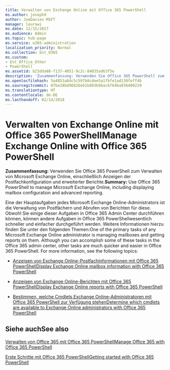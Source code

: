```yaml
---
title: Verwalten von Exchange Online mit Office 365 PowerShell
ms.author: josephd
author: JoeDavies-MSFT
manager: laurawi
ms.date: 12/15/2017
ms.audience: Admin
ms.topic: hub-page
ms.service: o365-administration
localization_priority: Normal
ms.collection: Ent_O365
ms.custom:
- Ent_Office_Other
- PowerShell
ms.assetid: b23dda88-f137-4051-9c2c-84035ad63f5e
description: 'Zusammenfassung: Verwenden Sie Office 365 PowerShell zum Verwalten von Microsoft Exchange Online, einschließlich Anzeigen der Postfachkonfiguration und erweiterter Berichte.'
ms.openlocfilehash: 5a4853a8dc5c597b8cdee5a1fbfe1ad130feff4b
ms.sourcegitcommit: 07be28bd96826e61b893b9bacbf64ba936400229
ms.translationtype: HT
ms.contentlocale: de-DE
ms.lasthandoff: 02/14/2018
---
```

# <a name="manage-exchange-online-with-office-365-powershell"></a><span data-ttu-id="3de34-103">Verwalten von Exchange Online mit Office 365 PowerShell</span><span class="sxs-lookup"><span data-stu-id="3de34-103">Manage Exchange Online with Office 365 PowerShell</span></span>

 <span data-ttu-id="3de34-104">**Zusammenfassung:** Verwenden Sie Office 365 PowerShell zum Verwalten von Microsoft Exchange Online, einschließlich Anzeigen der Postfachkonfiguration und erweiterter Berichte.</span><span class="sxs-lookup"><span data-stu-id="3de34-104">**Summary:** Use Office 365 PowerShell to manage Microsoft Exchange Online, including displaying mailbox configuration and advanced reporting.</span></span>
  
<span data-ttu-id="3de34-p101">Eine der Hauptaufgaben jedes Microsoft Exchange Online-Administrators ist die Verwaltung von Postfächern und Abrufen von Berichten für diese. Obwohl Sie einige dieser Aufgaben in Office 365 Admin Center durchführen können, können andere Aufgaben in Office 365 PowerShellwesentlich schneller und einfacher durchgeführt werden. Weitere Informationen hierzu finden Sie unter den folgenden Themen:</span><span class="sxs-lookup"><span data-stu-id="3de34-p101">One of the primary tasks of any Microsoft Exchange Online administrator is managing mailboxes and getting reports on them. Although you can accomplish some of these tasks in the Office 365 admin center, other tasks are much quicker and easier in Office 365 PowerShell. For more information, see the following topics:</span></span>
  
- [<span data-ttu-id="3de34-108">Anzeigen von Exchange Online-Postfachinformationen mit Office 365 PowerShell</span><span class="sxs-lookup"><span data-stu-id="3de34-108">Display Exchange Online mailbox information with Office 365 PowerShell</span></span>](https://technet.microsoft.com/de-DE/library/mt771881%28v=exchg.160%29.aspx)
    
- [<span data-ttu-id="3de34-109">Anzeigen von Exchange Online-Berichten mit Office 365 PowerShell</span><span class="sxs-lookup"><span data-stu-id="3de34-109">Display Exchange Online reports with Office 365 PowerShell</span></span>](https://technet.microsoft.com/de-DE/library/mt771882%28v=exchg.160%29.aspx)
    
- [<span data-ttu-id="3de34-110">Bestimmen, welche Cmdlets Exchange Online-Administratoren mit Office 365 PowerShell zur Verfügung stehen</span><span class="sxs-lookup"><span data-stu-id="3de34-110">Determine which cmdlets are available to Exchange Online administrators with Office 365 PowerShell</span></span>](https://technet.microsoft.com/de-DE/library/mt771883%28v=exchg.160%29.aspx)
    
## <a name="see-also"></a><span data-ttu-id="3de34-111">Siehe auch</span><span class="sxs-lookup"><span data-stu-id="3de34-111">See also</span></span>

#### 

[<span data-ttu-id="3de34-112">Verwalten von Office 365 mit Office 365 PowerShell</span><span class="sxs-lookup"><span data-stu-id="3de34-112">Manage Office 365 with Office 365 PowerShell</span></span>](manage-office-365-with-office-365-powershell.md)
  
[<span data-ttu-id="3de34-113">Erste Schritte mit Office 365 PowerShell</span><span class="sxs-lookup"><span data-stu-id="3de34-113">Getting started with Office 365 PowerShell</span></span>](getting-started-with-office-365-powershell.md)

